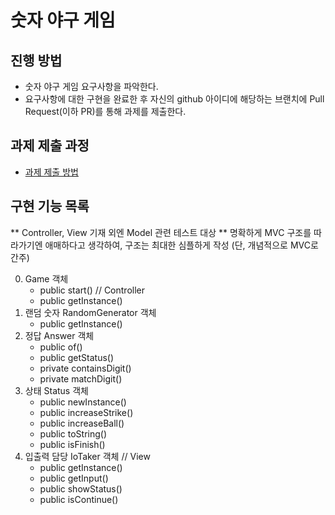 # 숫자 야구 게임
## 진행 방법
* 숫자 야구 게임 요구사항을 파악한다.
* 요구사항에 대한 구현을 완료한 후 자신의 github 아이디에 해당하는 브랜치에 Pull Request(이하 PR)를 통해 과제를 제출한다.

## 과제 제출 과정
* [과제 제출 방법](https://github.com/next-step/nextstep-docs/tree/master/precourse)

## 구현 기능 목록

** Controller, View 기재 외엔 Model 관련 테스트 대상
** 명확하게 MVC 구조를 따라가기엔 애매하다고 생각하여, 구조는 최대한 심플하게 작성 (단, 개념적으로 MVC로 간주)

0. Game 객체
   * public start() // Controller
   * public getInstance()
1. 랜덤 숫자 RandomGenerator 객체
   * public getInstance()
2. 정답 Answer 객체
   * public of()
   * public getStatus()
   * private containsDigit()
   * private matchDigit()
3. 상태 Status 객체
   * public newInstance()
   * public increaseStrike()
   * public increaseBall()
   * public toString()
   * public isFinish()
4. 입출력 담당 IoTaker 객체 // View
   * public getInstance()
   * public getInput()
   * public showStatus()
   * public isContinue()